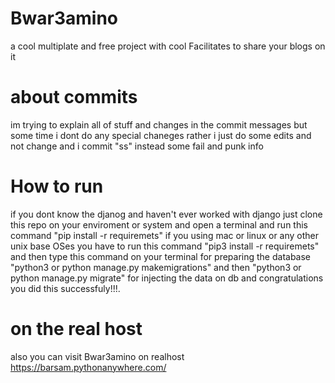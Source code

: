 # Bwar3amino
 a cool multiplate and  free project  with cool Facilitates  to share your blogs on it 

 # about commits
 im trying to explain all of stuff and changes in the commit messages  but some time i dont do any special chaneges rather i just do some edits and not change and i commit "ss" instead some fail and punk info

 # How to run
if you dont know the djanog and haven't ever worked with django just clone this repo on your enviroment or system and open a terminal and run this command "pip install -r requiremets" if you using mac or linux or any other unix base OSes you have to run this command "pip3 install -r requiremets" and then type this command on your terminal for preparing the database "python3 or python manage.py makemigrations" and then  "python3 or python manage.py migrate" for injecting the data on db and congratulations you did this successfuly!!!. 

# on the real host
also you can visit Bwar3amino on realhost 
https://barsam.pythonanywhere.com/



